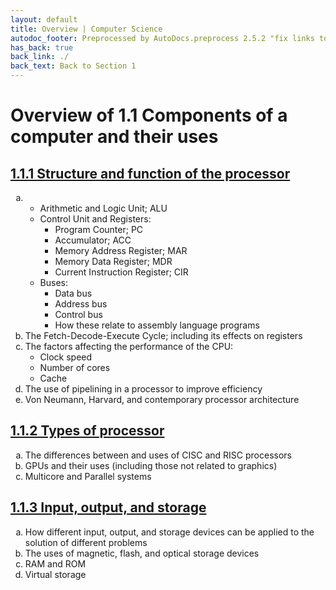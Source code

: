 ```yaml
---
layout: default
title: Overview | Computer Science
autodoc_footer: Preprocessed by AutoDocs.preprocess 2.5.2 "fix links to documents" ⓒ Starwort, 2020
has_back: true
back_link: ./
back_text: Back to Section 1
---
```


<style>
    ol {
        list-style-type: lower-alpha !important;
    }
</style>

# Overview of 1.1 Components of a computer and their uses

## [1.1.1 Structure and function of the processor](./subsection_1)

01. &#x200b;
    - Arithmetic and Logic Unit; ALU
    - Control Unit and Registers:
        - Program Counter; PC
        - Accumulator; ACC
        - Memory Address Register; MAR
        - Memory Data Register; MDR
        - Current Instruction Register; CIR
    - Buses:
        - Data bus
        - Address bus
        - Control bus
        - How these relate to assembly language programs
02. The Fetch-Decode-Execute Cycle; including its effects on registers
03. The factors affecting the performance of the CPU:
    - Clock speed
    - Number of cores
    - Cache
04. The use of pipelining in a processor to improve efficiency
05. Von Neumann, Harvard, and contemporary processor architecture

## [1.1.2 Types of processor](./subsection_2)

01. The differences between and uses of CISC and RISC processors
02. GPUs and their uses (including those not related to graphics)
03. Multicore and Parallel systems

## [1.1.3 Input, output, and storage](./subsection_3)

01. How different input, output, and storage devices can be applied to the solution of different problems
02. The uses of magnetic, flash, and optical storage devices
03. RAM and ROM
04. Virtual storage
